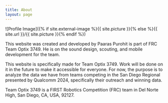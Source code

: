 ```yaml
---
title: About
layout: page
---
```

![Profile Image]({% if site.external-image %}{{ site.picture }}{% else %}{{ site.url }}/{{ site.picture }}{% endif %})

<p>This website was created and developed by Paaras Purohit is part of FRC Team Optix 3749. He is on the sound design, scouting, and mobile development for the team.</p>

<p>This website is specifically made for Team Optix 3749. Work will be done on it in the future to make it accessible for everyone. For now, the purpose is to analyze the data we have from teams competing in the San Diego Regional presented by Qualcomm 2024, specifically their outreach and winning data.</p>

<p>Team Optix 3749 is a FIRST Robotics Competition (FRC) team in Del Norte High, San Diego, CA, USA, 92127.</p>